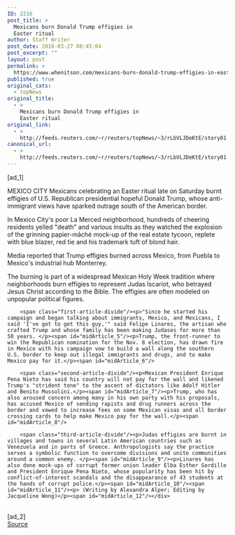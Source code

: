 ```yaml
---
ID: 2216
post_title: >
  Mexicans burn Donald Trump effigies in
  Easter ritual
author: Staff Writer
post_date: 2016-03-27 08:45:04
post_excerpt: ""
layout: post
permalink: >
  https://www.whenitson.com/mexicans-burn-donald-trump-effigies-in-easter-ritual/
published: true
original_cats:
  - topNews
original_title:
  - >
    Mexicans burn Donald Trump effigies in
    Easter ritual
original_link:
  - >
    http://feeds.reuters.com/~r/reuters/topNews/~3/rLbVLJDeKtE/story01.htm
canonical_url:
  - >
    http://feeds.reuters.com/~r/reuters/topNews/~3/rLbVLJDeKtE/story01.htm
---
```

 [ad_1]
<br><div id="articleText">
<span id="midArticle_start"/>

<span id="midArticle_0"/><span class="focusParagraph" readability="5"><p><span class="articleLocation">MEXICO CITY</span> Mexicans celebrating an Easter ritual late on Saturday burnt effigies of U.S. Republican presidential hopeful Donald Trump, whose anti-immigrant views have sparked outrage south of the American border.</p></span><span id="midArticle_1"/><p>In Mexico City's poor La Merced neighborhood, hundreds of cheering residents yelled "death" and various insults as they watched the explosion of the grinning papier-mâché mock-up of the real estate tycoon, replete with blue blazer, red tie and his trademark tuft of blond hair.</p><span id="midArticle_2"/><p>Media reported that Trump effigies burned across Mexico, from Puebla to Mexico's industrial hub Monterrey.</p><span id="midArticle_3"/><p>The burning is part of a widespread Mexican Holy Week tradition where neighborhoods burn effigies to represent Judas Iscariot, who betrayed Jesus Christ according to the Bible. The effigies are often modeled on unpopular political figures.</p><span id="midArticle_4"/>
        
        <span class="first-article-divide"/><p>"Since he started his campaign and began talking about immigrants, Mexico, and Mexicans, I said 'I've got to get this guy,'" said Felipe Linares, the artisan who crafted Trump and whose family has been making Judases for more than 50 years. </p><span id="midArticle_5"/><p>Trump, the front-runner to win the Republican nomination for the Nov. 8 election, has drawn fire in Mexico with his campaign vow to build a wall along the southern U.S. border to keep out illegal immigrants and drugs, and to make Mexico pay for it.</p><span id="midArticle_6"/>
        
        <span class="second-article-divide"/><p>Mexican President Enrique Pena Nieto has said his country will not pay for the wall and likened Trump's "strident tone" to the ascent of dictators like Adolf Hitler and Benito Mussolini.</p><span id="midArticle_7"/><p>Trump, who has also aroused concern among many in his own party with his proposals, has accused Mexico of sending rapists and drug runners across the border and vowed to increase fees on some Mexican visas and all border crossing cards to help make Mexico pay for the wall.</p><span id="midArticle_8"/>
        
        <span class="third-article-divide"/><p>Judas effigies are burnt in villages and towns in several Latin American countries such as Venezuela and in parts of Greece. Anthropologists say the practice serves a symbolic function to overcome divisions and unite communities around a common enemy. </p><span id="midArticle_9"/><p>Linares has also done mock-ups of corrupt former union leader Elba Esther Gordillo and President Enrique Pena Nieto, whose popularity has been hit by conflict-of-interest scandals and the disappearance of 43 students at the hands of corrupt police.</p><span id="midArticle_10"/><span id="midArticle_11"/><p> (Writing by Alexandra Alper; Editing by Jacqueline Wong)</p><span id="midArticle_12"/></div>
<br>[ad_2]
<br><a href="http://feeds.reuters.com/~r/reuters/topNews/~3/rLbVLJDeKtE/story01.htm">Source </a>